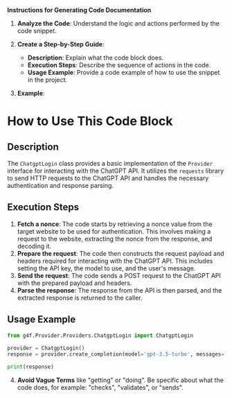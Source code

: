 **Instructions for Generating Code Documentation**

1. **Analyze the Code**: Understand the logic and actions performed by the code snippet.

2. **Create a Step-by-Step Guide**:
    - **Description**: Explain what the code block does.
    - **Execution Steps**: Describe the sequence of actions in the code.
    - **Usage Example**: Provide a code example of how to use the snippet in the project.

3. **Example**:

How to Use This Code Block
=========================================================================================

Description
-------------------------
The `ChatgptLogin` class provides a basic implementation of the `Provider` interface for interacting with the ChatGPT API. It utilizes the `requests` library to send HTTP requests to the ChatGPT API and handles the necessary authentication and response parsing. 

Execution Steps
-------------------------
1. **Fetch a nonce**: The code starts by retrieving a nonce value from the target website to be used for authentication. This involves making a request to the website, extracting the nonce from the response, and decoding it.
2. **Prepare the request**: The code then constructs the request payload and headers required for interacting with the ChatGPT API. This includes setting the API key, the model to use, and the user's message.
3. **Send the request**: The code sends a POST request to the ChatGPT API with the prepared payload and headers.
4. **Parse the response**: The response from the API is then parsed, and the extracted response is returned to the caller.

Usage Example
-------------------------

```python
from g4f.Provider.Providers.ChatgptLogin import ChatgptLogin

provider = ChatgptLogin()
response = provider.create_completion(model='gpt-3.5-turbo', messages=[{'role': 'user', 'content': 'Hello, world!'}], stream=False)

print(response)
```

4. **Avoid Vague Terms** like "getting" or "doing". Be specific about what the code does, for example: "checks", "validates", or "sends".